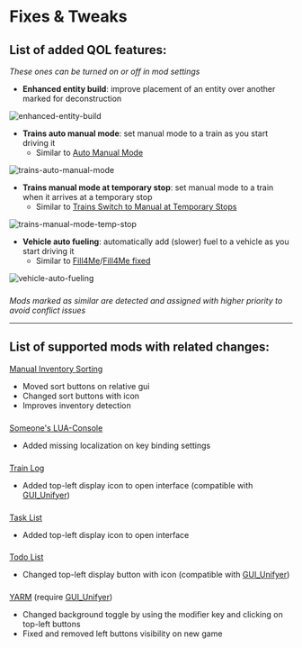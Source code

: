 # Fixes & Tweaks

## List of added QOL features:

_These ones can be turned on or off in mod settings_

- **Enhanced entity build**: improve placement of an entity over another marked for deconstruction

![enhanced-entity-build](https://raw.github.com/MatrixDJ96/MatrixDJ96-Fixes/master/imgs/enhanced-entity-build.gif)

- **Trains auto manual mode**: set manual mode to a train as you start driving it
  - Similar to [Auto Manual Mode](https://mods.factorio.com/mod/auto_manual_mode)

![trains-auto-manual-mode](https://raw.github.com/MatrixDJ96/MatrixDJ96-Fixes/master/imgs/trains-auto-manual-mode.gif)

- **Trains manual mode at temporary stop**: set manual mode to a train when it arrives at a temporary stop
  - Similar to [Trains Switch to Manual at Temporary Stops](https://mods.factorio.com/mod/manual-trains-at-temp-stops)

![trains-manual-mode-temp-stop](https://raw.github.com/MatrixDJ96/MatrixDJ96-Fixes/master/imgs/trains-manual-mode-temp-stop.gif)

- **Vehicle auto fueling**: automatically add (slower) fuel to a vehicle as you start driving it
  - Similar to [Fill4Me](https://mods.factorio.com/mod/Fill4Me)/[Fill4Me fixed](https://mods.factorio.com/mod/Fill4Me-fixed)

![vehicle-auto-fueling](https://raw.github.com/MatrixDJ96/MatrixDJ96-Fixes/master/imgs/vehicle-auto-fueling.gif)

###

_Mods marked as similar are detected and assigned with higher priority to avoid conflict issues_

---

## List of supported mods with related changes:

[Manual Inventory Sorting](https://mods.factorio.com/mod/manual-inventory-sort)

- Moved sort buttons on relative gui
- Changed sort buttons with icon
- Improves inventory detection

###

[Someone's LUA-Console](https://mods.factorio.com/mod/some-luaconsole)

- Added missing localization on key binding settings

###

[Train Log](https://mods.factorio.com/mod/train-log)

- Added top-left display icon to open interface (compatible with [GUI_Unifyer](https://mods.factorio.com/mod/GUI_Unifyer))

###

[Task List](https://mods.factorio.com/mod/TaskList)

- Added top-left display icon to open interface

###

[Todo List](https://mods.factorio.com/mod/Todo-List)

- Changed top-left display button with icon (compatible with [GUI_Unifyer](https://mods.factorio.com/mod/GUI_Unifyer))

###

[YARM](https://mods.factorio.com/mod/YARM) (require [GUI_Unifyer](https://mods.factorio.com/mod/GUI_Unifyer))

- Changed background toggle by using the modifier key and clicking on top-left buttons
- Fixed and removed left buttons visibility on new game

